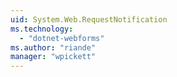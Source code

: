 ```yaml
---
uid: System.Web.RequestNotification
ms.technology: 
  - "dotnet-webforms"
ms.author: "riande"
manager: "wpickett"
---
```

